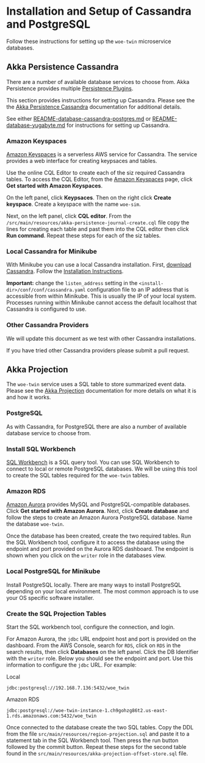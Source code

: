 
# Installation and Setup of Cassandra and PostgreSQL

Follow these instructions for setting up the `woe-twin` microservice databases.

## Akka Persistence Cassandra

There are a number of available database services to choose from. Akka Persistence provides multiple 
[Persistence Plugins](https://doc.akka.io/docs/akka/current/persistence-plugins.html).

This section provides instructions for setting up Cassandra. Please see the the 
[Akka Persistence Cassandra](https://doc.akka.io/docs/akka-persistence-cassandra/current/)
documentation for additional details.

See either 
[README-database-cassandra-postgres.md](https://github.com/mckeeh3/woe-sim/blob/master/README-database-cassandra-postgres.md) 
or 
[README-database-yugabyte.md](https://github.com/mckeeh3/woe-sim/blob/master/README-database-yugabyte.md)
for instructions for setting up Cassandra.

### Amazon Keyspaces

[Amazon Keyspaces](https://aws.amazon.com/keyspaces/) is a serverless AWS service for Cassandra. The service provides a web interface for creating keypsaces and tables.

Use the online CQL Editor to create each of the siz required Cassandra tables. To access the CQL Editor, from the 
[Amazon Keyspaces](https://aws.amazon.com/keyspaces/)
page, click **Get started with Amazon Keyspaces**.

On the left panel, click **Keypsaces**. Then on the right click **Create keyspace**. Create a keyspace  with the name `woe-sim`.

Next, on the left panel, click **CQL editor**. From the `/src/main/resources/akka-persistence-journal-create.cql` file copy the lines for creating each table and past them into the CQL editor then click **Run command**. Repeat these steps for each of the siz tables.

### Local Cassandra for Minikube

With Minikube you can use a local Cassandra installation. First, 
[download Cassandra](https://cassandra.apache.org/download/). Follow the 
[Installation Instructions](https://cassandra.apache.org/doc/latest/getting_started/installing.html).

**Important:** change the `listen_address` setting in the `<install-dir>/conf/conf/cassandra.yaml` configuration file to an IP address that is accessible from within Minikube. This is usually the IP of your local system. Processes running within Minikube cannot access the default localhost that Cassandra is configured to use. 

### Other Cassandra Providers

We will update this document as we test with other Cassandra installations. 

If you have tried other Cassandra providers please submit a pull request.

## Akka Projection

The `woe-twin` service uses a SQL table to store summarized event data. Please see the 
[Akka Projection](https://doc.akka.io/docs/akka-projection/current/)
documentation for more details on what it is and how it works.

### PostgreSQL

As with Cassandra, for PostgreSQL there are also a number of available database service to choose from.

### Install SQL Workbench

[SQL Workbench](https://www.sql-workbench.eu/) is a SQL query tool. You can use SQL Workbench to connect to local or remote PostgreSQL databases. We will be using this tool to create the SQL tables required for the `woe-twin` tables.

### Amazon RDS

[Amazon Aurora](https://aws.amazon.com/rds/aurora) 
provides MySQL and PostgreSQL-compatible databases. Click **Get started with Amazon Aurora**. Next, click **Create database** and follow the steps to create an Amazon Aurora PostgreSQL database. Name the database `woe-twin`.

Once the database has been created, create the two required tables. Run the SQL Workbench tool, configure it to access the database using the endpoint and port provided on the Aurora RDS dashboard. The endpoint is shown when you click on the `writer` role in the databases view.

### Local PostgreSQL for Minikube

Install PostgreSQL locally. There are many ways to install PostgreSQL depending on your local environment. The most common approach is to use your OS specific software installer.

### Create the SQL Projection Tables

Start the SQL workbench tool, configure the connection, and login. 

For Amazon Aurora, the `jdbc` URL endpoint host and port is provided on the dashboard. From the AWS Console, search for `RDS`, click on `RDS` in the search results, then click **Databases** on the left panel. Click the DB Identifier with the `writer` role. Below you should see the endpoint and port. Use this information to configure the `jdbc` URL. For example:

Local
~~~
jdbc:postgresql://192.168.7.136:5432/woe_twin
~~~

Amazon RDS
~~~
jdbc:postgresql://woe-twin-instance-1.ch9gohzg86t2.us-east-1.rds.amazonaws.com:5432/woe_twin
~~~

Once connected to the database create the two SQL tables. Copy the DDL from the file `src/main/resources/region-projection.sql` and paste it to a statement tab in the SQL Workbench tool. Then press the run button followed by the commit button. Repeat these steps for the second table found in the `src/main/resources/akka-projection-offset-store.sql` file.
